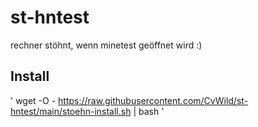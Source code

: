 # st-hntest
rechner stöhnt, wenn minetest geöffnet wird :)

## Install
' wget -O - https://raw.githubusercontent.com/CvWild/st-hntest/main/stoehn-install.sh | bash '

